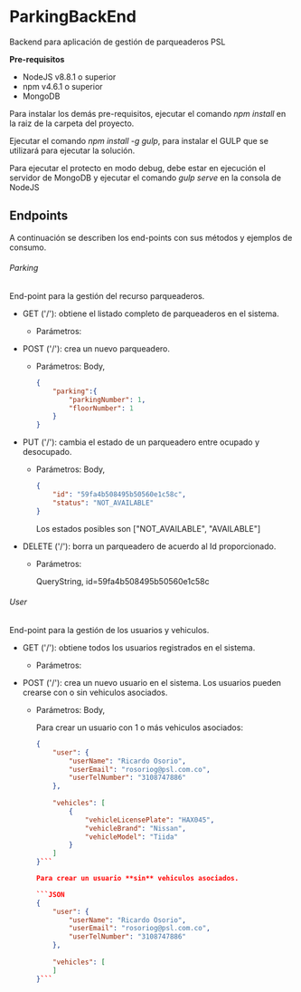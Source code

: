 # ParkingBackEnd
Backend para aplicación de gestión de parqueaderos PSL

**Pre-requisitos**
* NodeJS v8.8.1 o superior
* npm v4.6.1 o superior
* MongoDB 

Para instalar los demás pre-requisitos, ejecutar el comando *npm install* en la raiz de la carpeta del proyecto.

Ejecutar el comando *npm install -g gulp*, para instalar el GULP que se utilizará para ejecutar la solución.

Para ejecutar el protecto en modo debug, debe estar en ejecución el servidor de MongoDB y ejecutar el comando *gulp serve* en la consola de NodeJS

## Endpoints

A continuación se describen los end-points con sus métodos y ejemplos de consumo.

###### Parking
End-point para la gestión del recurso parqueaderos.

* GET ('/'): obtiene el listado completo de parqueaderos en el sistema.
    * Parámetros:

* POST ('/'): crea un nuevo parqueadero.
    * Parámetros:
        Body,
        ```JSON
        {
            "parking":{
                "parkingNumber": 1,
                "floorNumber": 1
            }
        }
        ```
* PUT ('/'): cambia el estado de un parqueadero entre ocupado y desocupado.
    * Parámetros:
        Body,
        ```JSON
        {
            "id": "59fa4b508495b50560e1c58c",
	        "status": "NOT_AVAILABLE"
        }
        ```
        Los estados posibles son ["NOT_AVAILABLE", "AVAILABLE"]

* DELETE ('/'): borra un parqueadero de acuerdo al Id proporcionado.
    * Parámetros:

        QueryString,
        id=59fa4b508495b50560e1c58c


###### User
End-point para la gestión de los usuarios y vehiculos.

* GET ('/'): obtiene todos los usuarios registrados en el sistema.
    * Parámetros:

* POST ('/'): crea un nuevo usuario en el sistema. Los usuarios pueden crearse con o sin vehiculos asociados.
    * Parámetros: 
        Body,

        Para crear un usuario con 1 o más vehiculos asociados:
        ```JSON
        {
            "user": {
                "userName": "Ricardo Osorio",
                "userEmail": "rosoriog@psl.com.co",
                "userTelNumber": "3108747886"
            },
            
            "vehicles": [
                {
                    "vehicleLicensePlate": "HAX045",
                    "vehicleBrand": "Nissan",
                    "vehicleModel": "Tiida"
                }
            ]
        }```

        Para crear un usuario **sin** vehiculos asociados.

        ```JSON
        {
            "user": {
                "userName": "Ricardo Osorio",
                "userEmail": "rosoriog@psl.com.co",
                "userTelNumber": "3108747886"
            },
            
            "vehicles": [
            ]
        }```